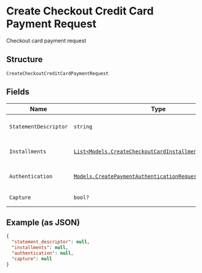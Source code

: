 
# Create Checkout Credit Card Payment Request

Checkout card payment request

## Structure

`CreateCheckoutCreditCardPaymentRequest`

## Fields

| Name | Type | Tags | Description |
|  --- | --- | --- | --- |
| `StatementDescriptor` | `string` | Optional | Card invoice text descriptor |
| `Installments` | [`List<Models.CreateCheckoutCardInstallmentOptionRequest>`](../../doc/models/create-checkout-card-installment-option-request.md) | Optional | Payment installment options |
| `Authentication` | [`Models.CreatePaymentAuthenticationRequest`](../../doc/models/create-payment-authentication-request.md) | Optional | Creates payment authentication |
| `Capture` | `bool?` | Optional | Authorize and capture? |

## Example (as JSON)

```json
{
  "statement_descriptor": null,
  "installments": null,
  "authentication": null,
  "capture": null
}
```

